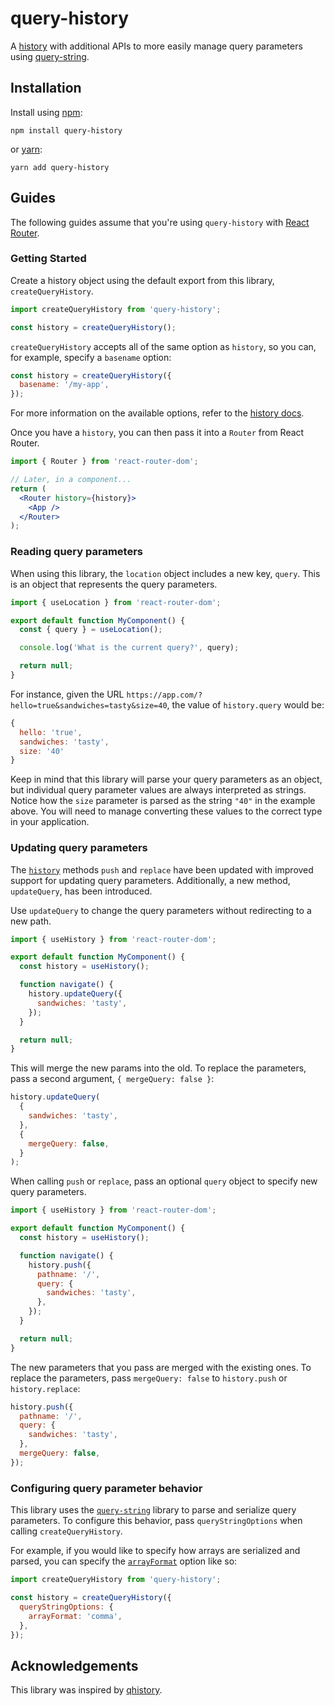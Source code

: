 # query-history

A [history](https://github.com/ReactTraining/history) with additional APIs to more easily manage query parameters
using [query-string](https://github.com/sindresorhus/query-string).

## Installation

Install using [npm](https://www.npmjs.com):

```
npm install query-history
```

or [yarn](https://yarnpkg.com/):

```
yarn add query-history
```

## Guides

The following guides assume that you're using `query-history` with [React Router](https://github.com/ReactTraining/react-router).

### Getting Started

Create a history object using the default export from this library, `createQueryHistory`.

```js
import createQueryHistory from 'query-history';

const history = createQueryHistory();
```

`createQueryHistory` accepts all of the same option as `history`, so you can, for example, specify a `basename` option:

```js
const history = createQueryHistory({
  basename: '/my-app',
});
```

For more information on the available options, refer to the
[history docs](https://github.com/ReactTraining/history/blob/master/docs/GettingStarted.md).

Once you have a `history`, you can then pass it into a `Router` from React Router.

```jsx
import { Router } from 'react-router-dom';

// Later, in a component...
return (
  <Router history={history}>
    <App />
  </Router>
);
```

### Reading query parameters

When using this library, the `location` object includes a new key, `query`. This is
an object that represents the query parameters.

```js
import { useLocation } from 'react-router-dom';

export default function MyComponent() {
  const { query } = useLocation();

  console.log('What is the current query?', query);

  return null;
}
```

For instance, given the URL `https://app.com/?hello=true&sandwiches=tasty&size=40`, the value of `history.query` would be:

```js
{
  hello: 'true',
  sandwiches: 'tasty',
  size: '40'
}
```

Keep in mind that this library will parse your query parameters as an object, but individual query parameter values are
always interpreted as strings. Notice how the `size` parameter is parsed as the string `"40"` in the example above. You
will need to manage converting these values to the correct type in your application.

### Updating query parameters

The [`history`](https://github.com/ReactTraining/history) methods `push` and `replace` have been updated with improved
support for updating query parameters. Additionally, a new method, `updateQuery`, has been introduced.

Use `updateQuery` to change the query parameters without redirecting to a new path.

```js
import { useHistory } from 'react-router-dom';

export default function MyComponent() {
  const history = useHistory();

  function navigate() {
    history.updateQuery({
      sandwiches: 'tasty',
    });
  }

  return null;
}
```

This will merge the new params into the old. To replace the parameters, pass a second argument, `{ mergeQuery: false }`:

```js
history.updateQuery(
  {
    sandwiches: 'tasty',
  },
  {
    mergeQuery: false,
  }
);
```

When calling `push` or `replace`, pass an optional `query` object to specify new query parameters.

```js
import { useHistory } from 'react-router-dom';

export default function MyComponent() {
  const history = useHistory();

  function navigate() {
    history.push({
      pathname: '/',
      query: {
        sandwiches: 'tasty',
      },
    });
  }

  return null;
}
```

The new parameters that you pass are merged with the existing ones. To replace the parameters, pass `mergeQuery: false`
to `history.push` or `history.replace`:

```js
history.push({
  pathname: '/',
  query: {
    sandwiches: 'tasty',
  },
  mergeQuery: false,
});
```

### Configuring query parameter behavior

This library uses the [`query-string`](https://github.com/sindresorhus/query-string) library to parse and serialize query parameters. To configure this
behavior, pass `queryStringOptions` when calling `createQueryHistory`.

For example, if you would like to specify how arrays are serialized and parsed, you can specify the
[`arrayFormat`](https://github.com/sindresorhus/query-string#arrayformat) option like so:

```js
import createQueryHistory from 'query-history';

const history = createQueryHistory({
  queryStringOptions: {
    arrayFormat: 'comma',
  },
});
```

## Acknowledgements

This library was inspired by [qhistory](https://github.com/pshrmn/qhistory).
